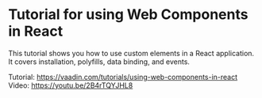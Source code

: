 # Tutorial for using Web Components in React

This tutorial shows you how to use custom elements in a React application. It covers installation, polyfills, data binding, and events.

Tutorial: https://vaadin.com/tutorials/using-web-components-in-react
Video: https://youtu.be/2B4rTQYJHL8
